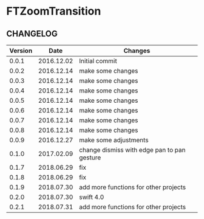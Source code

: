 # FTZoomTransition

## CHANGELOG


| Version | Date | Changes  |
| --- | --- | --- |
| 0.0.1 | 2016.12.02 | Initial commit |
| 0.0.2 | 2016.12.14 | make some changes |
| 0.0.3 | 2016.12.14 | make some changes |
| 0.0.4 | 2016.12.14 | make some changes |
| 0.0.5 | 2016.12.14 | make some changes |
| 0.0.6 | 2016.12.14 | make some changes |
| 0.0.7 | 2016.12.14 | make some changes |
| 0.0.8 | 2016.12.14 | make some changes |
| 0.0.9 | 2016.12.27 | make some adjustments |
| 0.1.0 | 2017.02.09 | change dismiss with edge pan to pan gesture |
| 0.1.7 | 2018.06.29 | fix |
| 0.1.8 | 2018.06.29 | fix |
| 0.1.9 | 2018.07.30 | add more functions for other projects |
| 0.2.0 | 2018.07.30 | swift 4.0 |
| 0.2.1 | 2018.07.31 | add more functions for other projects |



